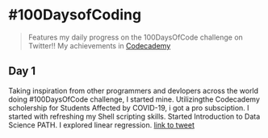 # #100DaysofCoding
>Features my daily progress on the 100DaysOfCode challenge on Twitter!!
>My achievements in [Codecademy](https://www.codecademy.com/users/AnugrahSR/achievements)
## Day 1
Taking inspiration from other programmers and devlopers across the world doing #100DaysOfCode challenge, I started mine.
Utilizingthe Codecademy scholership for Students Affected by COVID-19, i got a pro subsciption.
I started with refreshing my Shell scripting skills. Started Introduction to Data Science PATH. I explored linear regression. 
[link to tweet](https://twitter.com/cyph3r_asr/status/1244953380293726208)
